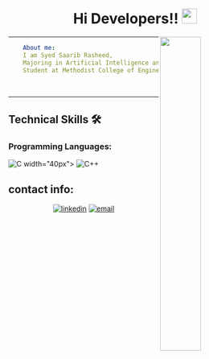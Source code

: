 <h1  align="center">   Hi Developers!! <img src="https://media1.tenor.com/images/972357cfdfdb108f207a4eff95bfda7f/tenor.gif?itemid=11046092" width="30px"></h1>
<img width="40%" align="right"   src="https://th.bing.com/th/id/OIP.mnMl6DmQ9LCSVe3EL-0MygAAAA?pid=ImgDet&rs=1" >
<hr/>

```yaml
    About me:
    I am Syed Saarib Rasheed,
    Majoring in Artificial Intelligence and Data Science,
    Student at Methodist College of Engineering And Technology.
```

<br>
<hr/>
<h2> Technical Skills 🛠 </h2>

<h3 align="left">Programming Languages:</h3>

![C](https://www.kindpng.com/picc/m/355-3559027_c-programming-language-logo-clipart-png-download-c.png) width="40px"></h1>
![C++](https://img.shields.io/badge/-C++-00599C?style=flat-square&logo=c)

<h2> contact info: </h2>

<p align="center">
  <a href="https://www.linkedin.com/in/saarib2405/"><img src="https://img.icons8.com/color/96/000000/linkedin.png" alt="linkedin"/></a>
    <a href="mailto:saarib2405@gmail.com"><img src="https://img.icons8.com/color/96/000000/gmail.png" alt="email"/></a>
</p>
  <!---   <a href="https://hub.docker.com/u/matyo91"><img src="https://img.icons8.com/color/96/000000/docker.png" alt="docker"/></a> --->
